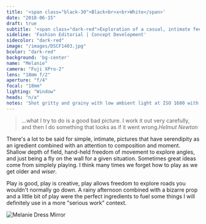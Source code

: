 ```yaml
---
title: '<span class="black-30">Black<br>x<br>White</span>'
date: "2018-06-15"
draft: true
subtitle: '<span class="dark-red">Exploration of a casual, intimate feel, and the <span class="fw7">Imperfect.</span></span>'
sideline: 'Fashion Editorial | Concept Development'
sidecolor: "dark-red"
image: "/images/DSCF1403.jpg"
bcolor: "dark-red"
background: 'bg-center'
name: "Melanie"
camera: "Fuji XPro-2"
lens: "18mm f/2"
aperture: "f/4"
focal: "18mm"
lighting: "Window"
heads: "n/a"
notes: 'Shot gritty and grainy with low ambient light at ISO 1600 with simulated film grain in the black and white coversion.'
---
```


>...what I try to do is a good bad picture. I work it out very carefully, and then I do something that looks as if it went wrong.<cite>Helmut Newton</cite>

There's a lot to be said for simple, intimate, pictures that have serendipity as an igredient combined with an attention to composition and moment. Shallow depth of field, hand-held freedom of movement to explore angles, and just being a fly on the wall for a given situation. Sometimes great ideas come from simplely playing. I think many times we forget how to play as we get older and *wiser*.

Play is good, play is creative, play allows freedom to explore roads you wouldn't normally go down. A rainy afternoon combined with a bizarre prop and a little bit of play were the perfect ingredients to fuel some things I will definitely use in a more "serious work" context.

![Melanie Dress Mirror](/images/DSCF1332.jpg)


